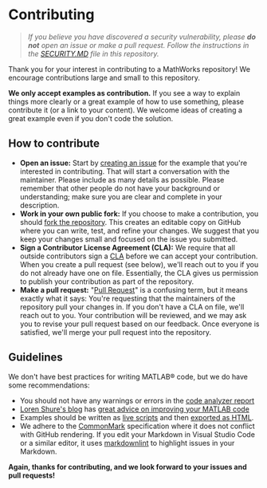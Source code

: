 # Contributing

>_If you believe you have discovered a security vulnerability, please **do not** open an issue or make a pull request.  Follow the instructions in the [SECURITY.MD](SECURITY.MD) file in this repository._

Thank you for your interest in contributing to a MathWorks repository!  We encourage contributions large and small to this repository.  

**We only accept examples as contribution.** If you see a way to explain things more clearly or a great example of how to use something, please contribute it (or a link to your content).  We welcome ideas of creating a great example even if you don't code the solution.

## How to contribute

* **Open an issue:** Start by [creating an issue](https://docs.github.com/en/issues/tracking-your-work-with-issues/creating-an-issue) for the example that you're interested in contributing. That will start a conversation with the maintainer.  Please include as many details as possible. Please remember that other people do not have your background or understanding; make sure you are clear and complete in your description.
* **Work in your own public fork:** If you choose to make a contribution, you should [fork the repository](https://docs.github.com/en/get-started/quickstart/fork-a-repo).  This creates an editable copy on GitHub where you can write, test, and refine your changes.  We suggest that you keep your changes small and focused on the issue you submitted.
* **Sign a Contributor License Agreement (CLA):** We require that all outside contributors sign a [CLA](https://en.wikipedia.org/wiki/Contributor_License_Agreement) before we can accept your contribution.  When you create a pull request (see below), we'll reach out to you if you do not already have one on file.  Essentially, the CLA gives us permission to publish your contribution as part of the repository.
* **Make a pull request:** "[Pull Request](https://docs.github.com/en/pull-requests/collaborating-with-pull-requests/proposing-changes-to-your-work-with-pull-requests/about-pull-requests)" is a confusing term, but it means exactly what it says:  You're requesting that the maintainers of the repository pull your changes in.  If you don't have a CLA on file, we'll reach out to you.  Your contribution will be reviewed, and we may ask you to revise your pull request based on our feedback.  Once everyone is satisfied, we'll merge your pull request into the repository.

## Guidelines

We don't have best practices for writing MATLAB&reg; code, but we do have some recommendations:

* You should not have any warnings or errors in the [code analyzer report](http://www.mathworks.com/help/matlab/matlab_prog/matlab-code-analyzer-report.html)
* [Loren Shure's blog](https://blogs.mathworks.com/loren) has [great advice on improving your MATLAB code](https://blogs.mathworks.com/loren/category/best-practice/)
* Examples should be written as [live scripts](https://www.mathworks.com/help/matlab/matlab_prog/what-is-a-live-script-or-function.html) and then [exported as HTML](https://www.mathworks.com/help/matlab/matlab_prog/share-live-scripts.html).
* We adhere to the [CommonMark](https://commonmark.org/) specification where it does not conflict with GitHub rendering.  If you edit your Markdown in Visual Studio Code or a similar editor, it uses [markdownlint](https://github.com/DavidAnson/markdownlint) to highlight issues in your Markdown.

**Again, thanks for contributing, and we look forward to your issues and pull requests!**